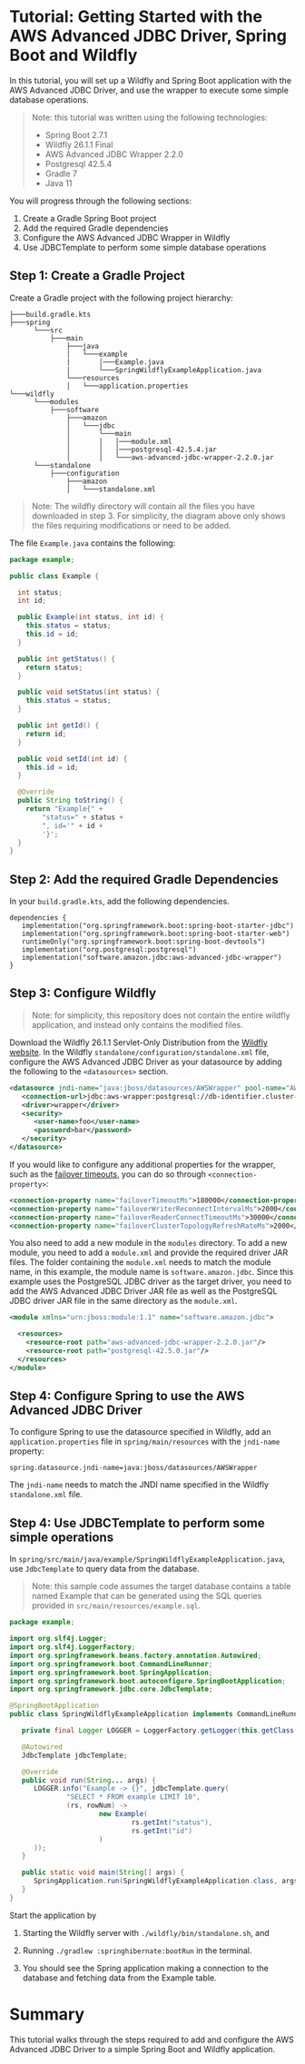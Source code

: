 # Tutorial: Getting Started with the AWS Advanced JDBC Driver, Spring Boot and Wildfly

In this tutorial, you will set up a Wildfly and Spring Boot application with the AWS Advanced JDBC Driver, and use the wrapper to execute some simple database operations.

> Note: this tutorial was written using the following technologies:
>    - Spring Boot 2.7.1
>    - Wildfly 26.1.1 Final
>    - AWS Advanced JDBC Wrapper 2.2.0
>    - Postgresql 42.5.4
>    - Gradle 7
>    - Java 11

You will progress through the following sections:
1. Create a Gradle Spring Boot project
2. Add the required Gradle dependencies
3. Configure the AWS Advanced JDBC Wrapper in Wildfly
4. Use JDBCTemplate to perform some simple database operations

## Step 1: Create a Gradle Project
Create a Gradle project with the following project hierarchy:

```
├───build.gradle.kts
├───spring
      └───src
          ├───main
              ├───java
              │   └───example
              |       │───Example.java
              |       └───SpringWildflyExampleApplication.java
              └───resources
              │   └───application.properties
└───wildfly
      └───modules
          ├───software
              ├───amazon
              │   └───jdbc
              │       └───main
              │       │   │───module.xml
              │       │   │───postgresql-42.5.4.jar
              │       │   └───aws-advanced-jdbc-wrapper-2.2.0.jar
      └───standalone
          ├───configuration
              ├───amazon
              │   └───standalone.xml
```
> Note: The wildfly directory will contain all the files you have downloaded in step 3. For simplicity, the diagram above only shows the files requiring modifications or need to be added.

The file `Example.java` contains the following:
```java
package example;

public class Example {

  int status;
  int id;

  public Example(int status, int id) {
    this.status = status;
    this.id = id;
  }

  public int getStatus() {
    return status;
  }

  public void setStatus(int status) {
    this.status = status;
  }

  public int getId() {
    return id;
  }

  public void setId(int id) {
    this.id = id;
  }

  @Override
  public String toString() {
    return "Example{" +
        "status=" + status +
        ", id='" + id +
        '}';
  }
}
```

## Step 2: Add the required Gradle Dependencies
In your `build.gradle.kts`, add the following dependencies.

```
dependencies {
   implementation("org.springframework.boot:spring-boot-starter-jdbc")
   implementation("org.springframework.boot:spring-boot-starter-web")
   runtimeOnly("org.springframework.boot:spring-boot-devtools")
   implementation("org.postgresql:postgresql")
   implementation("software.amazon.jdbc:aws-advanced-jdbc-wrapper")
}
```

## Step 3: Configure Wildfly
> Note: for simplicity, this repository does not contain the entire wildfly application, and instead only contains the modified files.

Download the Wildfly 26.1.1 Servlet-Only Distribution from the [Wildfly website](https://www.wildfly.org/downloads/).
In the Wildfly `standalone/configuration/standalone.xml` file, configure the AWS Advanced JDBC Driver as your datasource by adding the following to the `<datasources>` section.

```xml
<datasource jndi-name="java:jboss/datasources/AWSWrapper" pool-name="AWSWrapper" enabled="true" use-java-context="true" statistics-enabled="${wildfly.datasources.statistics-enabled:${wildfly.statistics-enabled:false}}">
   <connection-url>jdbc:aws-wrapper:postgresql://db-identifier.cluster-XYZ.us-east-2.rds.amazonaws.com:5432/db</connection-url>
   <driver>wrapper</driver>
   <security>
      <user-name>foo</user-name>
      <password>bar</password>
   </security>
</datasource>
```

If you would like to configure any additional properties for the wrapper, such as the [failover timeouts](../../docs/using-the-jdbc-driver/FailoverConfigurationGuide.md), you can do so through `<connection-property>`:
```xml
<connection-property name="failoverTimeoutMs">180000</connection-property>
<connection-property name="failoverWriterReconnectIntervalMs">2000</connection-property>
<connection-property name="failoverReaderConnectTimeoutMs">30000</connection-property>
<connection-property name="failoverClusterTopologyRefreshRateMs">2000</connection-property>
```

You also need to add a new module in the `modules` directory.
To add a new module, you need to add a `module.xml` and provide the required driver JAR files.
The folder containing the `module.xml` needs to match the module name, in this example, the module name is `software.amazon.jdbc`.
Since this example uses the PostgreSQL JDBC driver as the target driver, you need to add the AWS Advanced JDBC Driver JAR file as well as the PostgreSQL JDBC driver JAR file in the same directory as the `module.xml`.

```xml
<module xmlns="urn:jboss:module:1.1" name="software.amazon.jdbc">

  <resources>
    <resource-root path="aws-advanced-jdbc-wrapper-2.2.0.jar"/>
    <resource-root path="postgresql-42.5.0.jar"/>
  </resources>
</module>
```

## Step 4: Configure Spring to use the AWS Advanced JDBC Driver
To configure Spring to use the datasource specified in Wildfly, add an `application.properties` file in `spring/main/resources` with the `jndi-name` property:
```properties
spring.datasource.jndi-name=java:jboss/datasources/AWSWrapper
```
The `jndi-name` needs to match the JNDI name specified in the Wildfly `standalone.xml` file.

## Step 4: Use JDBCTemplate to perform some simple operations

In `spring/src/main/java/example/SpringWildflyExampleApplication.java`, use `JdbcTemplate` to query data from the database.

> Note: this sample code assumes the target database contains a table named Example that can be generated using the SQL queries provided in `src/main/resources/example.sql`.

```java
package example;

import org.slf4j.Logger;
import org.slf4j.LoggerFactory;
import org.springframework.beans.factory.annotation.Autowired;
import org.springframework.boot.CommandLineRunner;
import org.springframework.boot.SpringApplication;
import org.springframework.boot.autoconfigure.SpringBootApplication;
import org.springframework.jdbc.core.JdbcTemplate;

@SpringBootApplication
public class SpringWildflyExampleApplication implements CommandLineRunner {

   private final Logger LOGGER = LoggerFactory.getLogger(this.getClass());

   @Autowired
   JdbcTemplate jdbcTemplate;

   @Override
   public void run(String... args) {
      LOGGER.info("Example -> {}", jdbcTemplate.query(
              "SELECT * FROM example LIMIT 10",
              (rs, rowNum) ->
                      new Example(
                              rs.getInt("status"),
                              rs.getInt("id")
                      )
      ));
   }

   public static void main(String[] args) {
      SpringApplication.run(SpringWildflyExampleApplication.class, args);
   }
}
```

Start the application by 
1. Starting the Wildfly server with `./wildfly/bin/standalone.sh`, and
2. Running `./gradlew :springhibernate:bootRun` in the terminal.

3. You should see the Spring application making a connection to the database and fetching data from the Example table.

# Summary
This tutorial walks through the steps required to add and configure the AWS Advanced JDBC Driver to a simple Spring Boot and Wildfly application.
